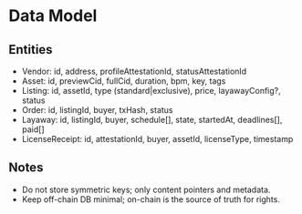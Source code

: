 # Data Model

## Entities
- Vendor: id, address, profileAttestationId, statusAttestationId
- Asset: id, previewCid, fullCid, duration, bpm, key, tags
- Listing: id, assetId, type (standard|exclusive), price, layawayConfig?, status
- Order: id, listingId, buyer, txHash, status
- Layaway: id, listingId, buyer, schedule[], state, startedAt, deadlines[], paid[]
- LicenseReceipt: id, attestationId, buyer, assetId, licenseType, timestamp

## Notes
- Do not store symmetric keys; only content pointers and metadata.
- Keep off-chain DB minimal; on-chain is the source of truth for rights.

